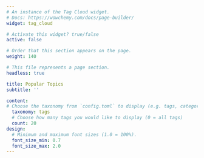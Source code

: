 ```yaml
---
# An instance of the Tag Cloud widget.
# Docs: https://wowchemy.com/docs/page-builder/
widget: tag_cloud

# Activate this widget? true/false
active: false

# Order that this section appears on the page.
weight: 140

# This file represents a page section.
headless: true

title: Popular Topics
subtitle: ''

content:
# Choose the taxonomy from `config.toml` to display (e.g. tags, categories)
  taxonomy: tags
  # Choose how many tags you would like to display (0 = all tags)
  count: 20
design:
  # Minimum and maximum font sizes (1.0 = 100%).
  font_size_min: 0.7
  font_size_max: 2.0
---
```

